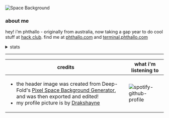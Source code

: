 ![Space Background](https://github.com/phthallo/phthallo/assets/84078890/675d0204-f631-41bb-b45d-63fe21717e3d)

### about me
hey! i'm phthallo - originally from australia, now taking a gap year to do cool stuff at [hack club](https://github.com/hackclub). find me at [phthallo.com](https://phthallo.com) and [terminal.phthallo.com](https://terminal.phthallo.com)

<details>
  <summary>stats</summary>
  <div align = "center">
  <img height=165 align="center" src="https://github-readme-stats.vercel.app/api/wakatime?username=U078J6H1XL3&api_domain=waka.hackclub.com&theme=darcula&custom_title=WakaTime%20Stats&layout=compact&langs_count=8" />
  <img height=165 align="center" src="https://github-readme-stats.vercel.app/api?username=phthallo&theme=darcula" />
  </div>
</details>

---
| credits   | what i'm listening to |
| ------------- | ------------- |
| <ul><li>the header image was created from Deep-Fold's [Pixel Space Background Generator](https://deep-fold.itch.io/space-background-generator), and was then exported and edited!</li> <li>my profile picture is by [Drakshayne](https://linktr.ee/drakshayne)</li></ul> | ![spotify-github-profile](https://spotify-github-profile.kittinanx.com/api/view?uid=by9ol1keui3n1yfhqpxskyjn3&cover_image=true&theme=novatorem&show_offline=true&background_color=121212&interchange=true&bar_color=53b14f&bar_color_cover=true) |
